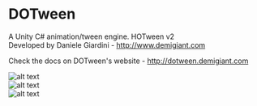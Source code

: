 # DOTween

A Unity C# animation/tween engine. HOTween v2  
Developed by Daniele Giardini - http://www.demigiant.com

Check the docs on DOTween's website - http://dotween.demigiant.com

![alt text](http://dotween.demigiant.com/_imgs/splash_dotween.png "DOTween")  
![alt text](http://dotween.demigiant.com/_imgs/dotween_utilitypanel.png "DOTween")  
![alt text](http://dotween.demigiant.com/_imgs/dotween_utilitypanel_modPrefs.png "DOTween")  
